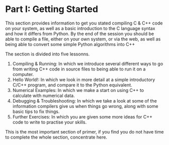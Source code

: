 # Part I: Getting Started

This section provides information to get you stated compiling C & C++ code on your system, as well as a basic introduction to the C language syntax and how it differs from Python. By the end of the session you should be able to compile a file, either on your own system, or via the web, as well as being able to convert some simple Python algorithms into C++

The section is divided into five lessonns.

1. Compiling & Running: In which we introduce several different ways to go from writing C++ code in source files to being able to run it on a computer.
2. Hello World!: In which we look in more detail at a simple introductory C/C++ program, and compare it to the Python equivalent.
3. Numerical Examples: In which we make a start on using C++ to calculate with numerical data.
4. Debugging & Troubleshooting: In which we take a look at some of the information compilers give us when things go wrong, along with some basic tips to fix things.
5. Further Exercises: In which you are given some more ideas for C++ code to write to practise your skills.

This is the most important section of primer, if you find you do not have time to complete the whole section, concentrate here.
